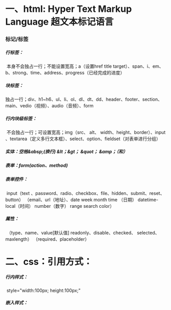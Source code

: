 # 一、html: Hyper Text Markup Language  超文本标记语言

### 标记/标签

##### 行标签：

​	本身不会独占一行；不能设置宽高；a（设置href   title  target）、span、i、em、b、strong、time、address、progress（已经完成的进度）

##### 块标签：

​	独占一行；div、h1~h6、ul、li、ol、dl、dt、dd、header、footer、section、main、vedio（视频）、audio（音频）、form

##### 行内块级标签：

​	不会独占一行；可设置宽高；img（src、 alt、  width、height、border）、input 、textarea（定义多行文本框）、select、option、fieldset（对表单进行分组）

##### 实体：空格&absp;(换行)     &lt；&gt；  &quot； &amp；（和）

##### 表单：form(action、method)

##### 表单控件：

​	input（text 、password、radio、checkbox、file、hidden、submit、reset、button） （email、url（地址）、date  week  month time （日期） datetime-local（时间）   number（数字）  range    search   color）

##### 属性：

​	（type、name、value[默认值]    readonly、disable、checked、 selected、maxlength）   （required、placeholder）

# 二、css：引用方式：

##### 行内样式：

​		style="width:100px; height:100px;"

##### 嵌入样式：

​		<style>.one{width:100px;}<style>

##### 外部样式：

​		<link rel='stylesheet' href="">

##### 引入样式：

​		@import url(demo.css);

​	         @import "demo.css"

##### 选择器： 标签选择器	div    body      a

##### 类名选择器	.类名{}

##### id选择器		#id{}

##### 后代选择器	.父类 .子类{}

##### 群组选择器	.one，.two{}

##### 交叉选择器	ul.one     .one.two{}

##### UI伪类选择器  	:link     :hover     :active   :visited

##### 子选择器    div>a     .one>.two

##### 同级选择器	div+p       div~p         (选择的是p标签     必须紧挨着)

​		:nth-child（2）{}    （里面写具体数字   eg：2    eg：2n /2n-1[多个：偶数/奇数]）

​	        :first-child{} （第一个）         

​	        :last-child {} （最后一个）     

​	    	:nth-last-child{}  (倒数第几个)          

​	        :only-child{} （唯一的子元素）	

​		:nth-of-type(2){} (子元素同类型的第几个)

​		:first-of-type{}           :last-of-type{}  

​		:nth-last-of-type{}

​		:only-of-type{}（同类型里 唯一的）

##### 属性选择器:

​	    [data]    

​            [data=aa]

​	    [data^=aa]

​	    [data$=aa]

​	    [data*=aa]

​		:before          :after         

​		:checked       :selected        :target

​		:root

##### 属性：

​	布局：

​		width    height     margin      padding 

​		float     position      box-sizing(定义当前盒子模型的宽高包括方式  content-box      border-box)

​		display     left    right       top        bottom

​		z-index

​	样式：

​		background    background-image（背景图）        background-color （背景颜色）     

​		 background-position （位置）     	background-repeat（是否重复）

​		background-attachment   （定义背景图片随滚动轴的移动方式）

​		border        border-width（边框宽度）             border-style （边框样式）       border-color（边框颜色）

​		background-clip （图片裁剪）      background-origin（图片起始位置）        background-size(背景大小)

​		border-image （指定作为div元素周围边框的图像）

​		border-radius（圆角）

​		box-shadow（阴影）

​		outline:1px solid #000;（不占布局位置   在边框外再加一层）

​		outline-offset( 轮廓线偏移 视觉效果  不占布局位置)

​	渐变：

​		linear-gradient（）    （线性渐变）

​		repeating-linear-gradient（）     （创建一个由重复线性渐变组成的 image）

​		radial-gradient（）    （径向渐变）

​		repeating-radial-gradient（）         （ 创建一个从原点辐射的重复渐变组成的 image）

​	文字：

​		font-family（字体）       font-size（字体大小）   color       font-weight       text-decoration（下划线）    

​		 text-align（文本居中）     text-indent（首行缩进）       line-height（垂直居中）

​		word-break（自动换行）          letter-spacing（字间距）         vertical-align（垂直对齐）

​	动画：

​		transition        transition-property（过渡属性）   transition-duration（持续时间）    transition-timing-function（动画过渡函数）

​		transition-delay（延迟）

​		@keyframe         animation（动画）

​	转换：

​		transform     transform-origin（起始点）   perspective（景深）     transform-style      perspective-origin（转换的基本点）

​		translate           translateX（）     translateY（）          translateZ （）         translate3d（）      平移   

​		rotate（）       rotateX（）          rotateY（）   rotateZ（） rotate3d（）    旋转

​		scale（）        scaleX（）         scaleY（）       放大缩小

​		skew（）      skewX（） 	skewY（）                斜切

​		matrix（）  矩阵

# 三、表格

##### 只有表格可用

			border-collapse: collapse;
			table-layout: fixed;
```
<table width="600" height="300" border="1" cellspacing="0" align="center" bgcolor="skyblue">
	<tr height="150" align="center" valign="top" bgcolor="pink">
		<td width="300" align="left" valign="top" bgcolor="yellow">12345</td>
		<td>12345</td>
		<td>12345</td>
		<td>12345</td>
	</tr>
</table>
```

# 四、响应式布局

##### 1.从大到小

```
<style>	
	*{
		box-sizing: border-box;
	}
	.container{
		width: 1200px;
		height: auto;
		margin: 0 auto;
	}
	.item{
		width: 25%;
		height: 300px;
		float: left;
		background-color: pink;
		font-size: 30px;
		color: #fff;
		text-align: center;
		line-height: 300px;
		border: 10px solid #fff;
	}
	@media screen and (max-width: 1280px){
		.container{
			width: 900px;
		}
		.item{
			width: 33.3333%;
		}
	}
	@media screen and (max-width: 960px){
		.container{
			width: 600px;
		}
		.item{
			width: 50%;
		}
	}
	@media screen and (max-width: 640px){
		.container{
			width: 300px;
		}
		.item{
			width: 100%;
		}
	}
</style>
```

```
<body>	
	<div class="container">
		<div class="item">1</div>
		<div class="item">2</div>
		<div class="item">3</div>
		<div class="item">4</div>
	</div>
</body>	
```

##### 2.从小到大

```
<style>	
	*{
		box-sizing: border-box;
	}
	.container{
		width: 1200px;
		height: auto;
		margin: 0 auto;
	}
	.item{
		width: 25%;
		height: 300px;
		float: left;
		background-color: pink;
		font-size: 30px;
		color: #fff;
		text-align: center;
		line-height: 300px;
		border: 10px solid #fff;
	}
	@media screen and (max-width: 1280px){
		.container{
			width: 900px;
		}
		.item{
			width: 33.3333%;
		}
	}
	@media screen and (max-width: 960px){
		.container{
			width: 600px;
		}
		.item{
			width: 50%;
		}
	}
	@media screen and (max-width: 640px){
		.container{
			width: 300px;
		}
		.item{
			width: 100%;
		}
	}
</style>

<body>
	<div class="container">
		<div class="item">1</div>
		<div class="item">2</div>
		<div class="item">3</div>
		<div class="item">4</div>
	</div>
</body>
```

# 五、流式布局



	<style>	
		*{
			box-sizing: border-box;
		}
		.container{
			width: 1200px;
			height: auto;
			margin: 0 auto;
		}
		.item{
			width: 50%;
			height: auto;
			float: left;
			background-color: pink;
			font-size: 30px;
			color: #fff;
			text-align: center;
			border: 10px solid #fff;
			padding-top: 50%;   /*相对于当前容器的宽度*/
			position: relative;
		}
		.content{
			width: 100%;
			height: 100%;
			position: absolute;
			left: 0;
			top: 0;
		}
		@media screen and (max-width: 1200px){
			.container{
				width: 1000px;
			}
		}
		@media screen and (max-width: 1080px){
			.container{
				width: 600px;
			}
			.item{
				width: 100%;
			}
		}
		@media screen and (max-width: 640px){
			.container{
				width: 100%;
			}
			.item{
				width: 100%;
			}
		}
	</style>
	
	<body>
		<div class="container">
			<div class="item">
				<div class="content">1</div>
			</div>
			<div class="item"></div>
			<div class="item"></div>
			<div class="item"></div>
		</div>
	</body>
# 六、动画

	<style>
		@keyframes rotate{
			0%{
				transform: rotate(0);
			}
			100%{
				transform: rotate(360deg);
			}
		}
		div{
			width: 300px;
			height: 300px;
			background-color: pink;
			transition: transform 1s linear;
			animation-name: rotate;
			animation-duration: 5s;
			animation-timing-function: linear;   /*动画方式 */ 
			animation-delay: 2s;    /*延迟*/
			animation-iteration-count: infinite;   /*动画一直转*/
			animation-direction: alternate;   /*倒转*/
			animation-fill-mode: forwards;     /* 开始方向forwards       结束方向backwards*/
			animation: rotate 5s linear 1 alternate forwards;         /*整合*/
		}
		div:hover{
			transform: rotate(360deg);
			animation-play-state: paused;    /*鼠标移入停止转动*/
		}
	</style>


	<body>	
		<div class="box"></div>
	</body>







